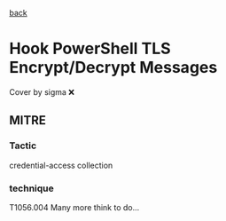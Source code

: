 [back](../index.md)
# Hook PowerShell TLS Encrypt/Decrypt Messages
Cover by sigma :x: 
## MITRE
### Tactic
credential-access
collection
### technique
T1056.004
Many more think to do...